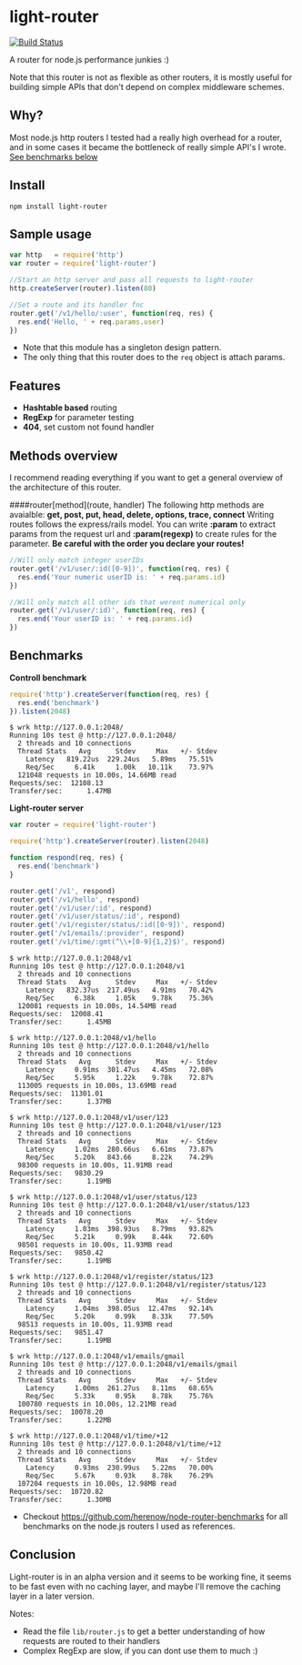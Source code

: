 light-router
============
[![Build Status](https://travis-ci.org/herenow/light-router.svg?branch=master)](https://travis-ci.org/herenow/light-router)

A router for node.js performance junkies :)

Note that this router is not as flexible as other routers, it is mostly useful for building simple APIs that don't depend on complex middleware schemes.


Why?
---------
Most node.js http routers I tested had a really high overhead for a router, and in some cases it became the bottleneck of really simple API's I wrote. [See benchmarks below](#benchmarks)


Install
---------
```
npm install light-router
```

Sample usage
---------
```javascript
var http   = require('http')
var router = require('light-router')

//Start an http server and pass all requests to light-router
http.createServer(router).listen(80)

//Set a route and its handler fnc
router.get('/v1/hello/:user', function(req, res) {
  res.end('Hello, ' + req.params.user)
})
```

* Note that this module has a singleton design pattern.
* The only thing that this router does to the `req` object is attach params.


Features
----------
* **Hashtable based** routing
* **RegExp** for parameter testing
* **404**, set custom not found handler


Methods overview
------------
I recommend reading everything if you want to get a general overview of the architecture of this router.

####router[method]\(route, handler)
The following http methods are avaialble: **get, post, put, head, delete, options, trace, connect**
Writing routes follows the express/rails model. You can write **:param** to extract params from the request url and **:param(regexp)** to create rules for the parameter. **Be careful with the order you declare your routes!**

```javascript
//Will only match integer userIDs
router.get('/v1/user/:id([0-9])', function(req, res) {
  res.end('Your numeric userID is: ' + req.params.id)
})

//Will only match all other ids that werent numerical only
router.get('/v1/user/:id)', function(req, res) {
  res.end('Your userID is: ' + req.params.id)
})
```


<a name="benchmarks"></a>Benchmarks
---------

**Controll benchmark**
```javascript
require('http').createServer(function(req, res) {
  res.end('benchmark')
}).listen(2048)
```
```
$ wrk http://127.0.0.1:2048/
Running 10s test @ http://127.0.0.1:2048/
  2 threads and 10 connections
  Thread Stats   Avg      Stdev     Max   +/- Stdev
    Latency   819.22us  229.24us   5.89ms   75.51%
    Req/Sec     6.41k     1.00k   10.11k    73.97%
  121048 requests in 10.00s, 14.66MB read
Requests/sec:  12108.13
Transfer/sec:      1.47MB
```

**Light-router server**
```javascript
var router = require('light-router')

require('http').createServer(router).listen(2048)

function respond(req, res) {
  res.end('benchmark')
}

router.get('/v1', respond)
router.get('/v1/hello', respond)
router.get('/v1/user/:id', respond)
router.get('/v1/user/status/:id', respond)
router.get('/v1/register/status/:id([0-9])', respond)
router.get('/v1/emails/:provider', respond)
router.get('/v1/time/:gmt(^\\+[0-9]{1,2}$)', respond)
```
```
$ wrk http://127.0.0.1:2048/v1
Running 10s test @ http://127.0.0.1:2048/v1
  2 threads and 10 connections
  Thread Stats   Avg      Stdev     Max   +/- Stdev
    Latency   832.37us  217.49us   4.91ms   70.42%
    Req/Sec     6.38k     1.05k    9.78k    75.36%
  120081 requests in 10.00s, 14.54MB read
Requests/sec:  12008.41
Transfer/sec:      1.45MB

$ wrk http://127.0.0.1:2048/v1/hello
Running 10s test @ http://127.0.0.1:2048/v1/hello
  2 threads and 10 connections
  Thread Stats   Avg      Stdev     Max   +/- Stdev
    Latency     0.91ms  301.47us   4.45ms   72.08%
    Req/Sec     5.95k     1.22k    9.78k    72.87%
  113005 requests in 10.00s, 13.69MB read
Requests/sec:  11301.01
Transfer/sec:      1.37MB

$ wrk http://127.0.0.1:2048/v1/user/123
Running 10s test @ http://127.0.0.1:2048/v1/user/123
  2 threads and 10 connections
  Thread Stats   Avg      Stdev     Max   +/- Stdev
    Latency     1.02ms  280.66us   6.61ms   73.87%
    Req/Sec     5.20k   843.66     8.22k    74.29%
  98300 requests in 10.00s, 11.91MB read
Requests/sec:   9830.29
Transfer/sec:      1.19MB

$ wrk http://127.0.0.1:2048/v1/user/status/123
Running 10s test @ http://127.0.0.1:2048/v1/user/status/123
  2 threads and 10 connections
  Thread Stats   Avg      Stdev     Max   +/- Stdev
    Latency     1.03ms  398.93us   8.79ms   93.82%
    Req/Sec     5.21k     0.99k    8.44k    72.60%
  98501 requests in 10.00s, 11.93MB read
Requests/sec:   9850.42
Transfer/sec:      1.19MB

$ wrk http://127.0.0.1:2048/v1/register/status/123
Running 10s test @ http://127.0.0.1:2048/v1/register/status/123
  2 threads and 10 connections
  Thread Stats   Avg      Stdev     Max   +/- Stdev
    Latency     1.04ms  398.05us  12.47ms   92.14%
    Req/Sec     5.20k     0.99k    8.33k    77.50%
  98513 requests in 10.00s, 11.93MB read
Requests/sec:   9851.47
Transfer/sec:      1.19MB

$ wrk http://127.0.0.1:2048/v1/emails/gmail
Running 10s test @ http://127.0.0.1:2048/v1/emails/gmail
  2 threads and 10 connections
  Thread Stats   Avg      Stdev     Max   +/- Stdev
    Latency     1.00ms  261.27us   8.11ms   68.65%
    Req/Sec     5.33k     0.95k    8.78k    75.76%
  100780 requests in 10.00s, 12.21MB read
Requests/sec:  10078.20
Transfer/sec:      1.22MB

$ wrk http://127.0.0.1:2048/v1/time/+12
Running 10s test @ http://127.0.0.1:2048/v1/time/+12
  2 threads and 10 connections
  Thread Stats   Avg      Stdev     Max   +/- Stdev
    Latency     0.93ms  230.99us   5.22ms   70.00%
    Req/Sec     5.67k     0.93k    8.78k    76.29%
  107204 requests in 10.00s, 12.98MB read
Requests/sec:  10720.82
Transfer/sec:      1.30MB
```

* Checkout https://github.com/herenow/node-router-benchmarks for all benchmarks on the node.js routers I used as references.


Conclusion
-----------
Light-router is in an alpha version and it seems to be working fine, it seems to be fast even with no caching layer, and maybe I'll remove the caching layer in a later version.

Notes:
* Read the file `lib/router.js` to get a better understanding of how requests are routed to their handlers
* Complex RegExp are slow, if you can dont use them to much :)
